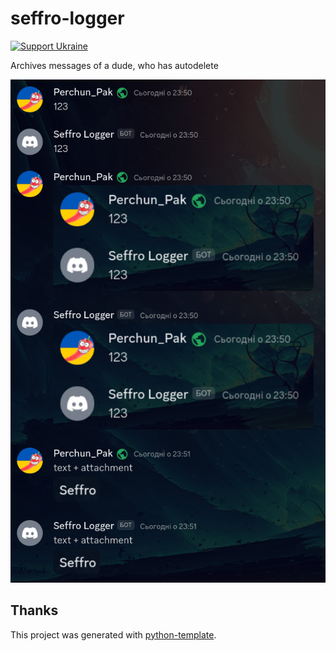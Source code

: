 # seffro-logger

[![Support Ukraine](https://badgen.net/badge/support/UKRAINE/?color=0057B8&labelColor=FFD700)](https://www.gov.uk/government/news/ukraine-what-you-can-do-to-help)

Archives messages of a dude, who has autodelete

![Screenshot of bot](/screenshot.png)

## Thanks

This project was generated with [python-template](https://github.com/PerchunPak/python-template).
